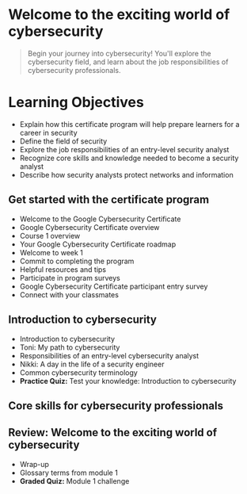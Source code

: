 # Welcome to the exciting world of cybersecurity
> Begin your journey into cybersecurity! You'll explore the cybersecurity field, and learn about the job responsibilities of cybersecurity professionals.

# Learning Objectives
- Explain how this certificate program will help prepare learners for a career in security
- Define the field of security
- Explore the job responsibilities of an entry-level security analyst
- Recognize core skills and knowledge needed to become a security analyst
- Describe how security analysts protect networks and information

## Get started with the certificate program
- Welcome to the Google Cybersecurity Certificate
- Google Cybersecurity Certificate overview
- Course 1 overview
- Your Google Cybersecurity Certificate roadmap
- Welcome to week 1
- Commit to completing the program
- Helpful resources and tips
- Participate in program surveys
- Google Cybersecurity Certificate participant entry survey
- Connect with your classmates
## Introduction to cybersecurity
- Introduction to cybersecurity
- Toni: My path to cybersecurity
- Responsibilities of an entry-level cybersecurity analyst
- Nikki: A day in the life of a security engineer
- Common cybersecurity terminology
- **Practice Quiz:** Test your knowledge: Introduction to cybersecurity
## Core skills for cybersecurity professionals
## Review: Welcome to the exciting world of cybersecurity
- Wrap-up
- Glossary terms from module 1
- **Graded Quiz:** Module 1 challenge
